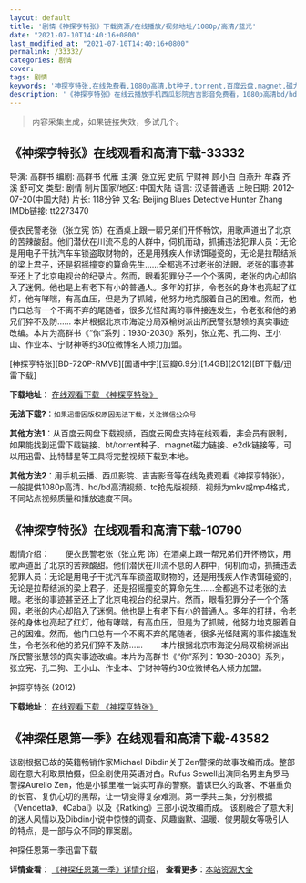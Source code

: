 ```yaml
---
layout: default
title: '剧情《神探亨特张》下载资源/在线播放/视频地址/1080p/高清/蓝光'
date: "2021-07-10T14:40:16+0800"
last_modified_at: "2021-07-10T14:40:16+0800"
permalink: /33332/
categories: 剧情
cover:
tags: 剧情
keywords: '神探亨特张,在线免费看,1080p高清,bt种子,torrent,百度云盘,magnet,磁力链,迅雷下载资源'
description: '《神探亨特张》在线云播放手机西瓜影院吉吉影音免费看，1080p高清bd/hd未删减完整版和tc抢先枪版，mkv/mp4格式，附带bt/torrent种子、magnet/磁力链、百度云盘、网盘资源迅雷下载链接'
---
```


>内容采集生成，如果链接失效，多试几个。


## 《神探亨特张》在线观看和高清下载-33332

导演: 高群书 编剧: 高群书 代雁 主演: 张立宪 史航 宁财神 顾小白 白燕升 牟森 齐溪 舒可文 类型: 剧情 制片国家/地区: 中国大陆 语言: 汉语普通话 上映日期: 2012-07-20(中国大陆) 片长: 118分钟 又名: Beijing Blues Detective Hunter Zhang IMDb链接: tt2273470

便衣民警老张（张立宪 饰）在酒桌上跟一帮兄弟们开怀畅饮，用歌声道出了北京的苦辣酸甜。他们潜伏在川流不息的人群中，伺机而动，抓捕违法犯罪人员：无论是用电子干扰汽车车锁盗取财物的，还是用残疾人作诱饵碰瓷的，无论是拉帮结派的梁上君子，还是招摇撞变的算命先生……全都逃不过老张的法眼。老张的事迹甚至还上了北京电视台的纪录片。然而，眼看犯罪分子一个个落网，老张的内心却陷入了迷惘。他也是上有老下有小的普通人。多年的打拼，令老张的身体也亮起了红灯，他有哮喘，有高血压，但是为了抓贼，他努力地克服着自己的困难。然而，他门口总有一个不离不弃的尾随者，很多光怪陆离的事件接连发生，令老张和他的弟兄们猝不及防…… 本片根据北京市海淀分局双榆树派出所民警张慧领的真实事迹改编。本片为高群书《“你”系列：1930-2030》系列，张立宪、孔二狗、王小山、作业本、宁财神等约30位微博名人倾力加盟。


[神探亨特张][BD-720P-RMVB][国语中字][豆瓣6.9分][1.4GB][2012][BT下载/迅雷下载]

**下载地址**： [在线观看下载 《神探亨特张》](https://www.btdx8.com/torrent/beijing_blues_2012.html) 


**无法下载?**：`如果迅雷因版权原因无法下载，关注微信公众号 `

**其他方法1**：从百度云网盘下载视频，百度云网盘支持在线观看，非会员有限制，如果能找到迅雷下载链接、bt/torrent种子、magnet磁力链接、e2dk链接等，可以用迅雷、比特彗星等工具将完整视频下载到本地。

**其他方法2**：用手机云播、西瓜影院、吉吉影音等在线免费观看《神探亨特张》，一般提供1080p高清、hd/bd高清视频、tc抢先版视频，视频为mkv或mp4格式，不同站点视频质量和播放速度不同。


## 《神探亨特张》在线观看和高清下载-10790

剧情介绍：　　便衣民警老张（张立宪 饰）在酒桌上跟一帮兄弟们开怀畅饮，用歌声道出了北京的苦辣酸甜。他们潜伏在川流不息的人群中，伺机而动，抓捕违法犯罪人员：无论是用电子干扰汽车车锁盗取财物的，还是用残疾人作诱饵碰瓷的，无论是拉帮结派的梁上君子，还是招摇撞变的算命先生……全都逃不过老张的法眼。老张的事迹甚至还上了北京电视台的纪录片。然而，眼看犯罪分子一个个落网，老张的内心却陷入了迷惘。他也是上有老下有小的普通人。多年的打拼，令老张的身体也亮起了红灯，他有哮喘，有高血压，但是为了抓贼，他努力地克服着自己的困难。然而，他门口总有一个不离不弃的尾随者，很多光怪陆离的事件接连发生，令老张和他的弟兄们猝不及防…… 　　本片根据北京市海淀分局双榆树派出所民警张慧领的真实事迹改编。本片为高群书《“你”系列：1930-2030》系列，张立宪、孔二狗、王小山、作业本、宁财神等约30位微博名人倾力加盟。


神探亨特张 (2012)

**下载地址**： [在线观看下载 《神探亨特张》](https://www.btbtdy.me/btdy/dy8148.html) 


## 《神探任恩第一季》在线观看和高清下载-43582

该剧根据已故的英籍畅销作家Michael Dibdin关于Zen警探的故事改编而成。整部剧在意大利取景拍摄，但全剧使用英语对白。Rufus Sewell出演同名男主角罗马警探Aurelio Zen，他是小镇里唯一诚实可靠的警察。蓄谋已久的政客、不堪重负的长官、复仇心切的黑帮，让一切变得复杂难测。第一季共三集，分别根据《Vendetta》、《Cabal》以及《Ratking》三部小说改编而成。 该剧融合了意大利的迷人风情以及Dibdin小说中惊悚的调查、风趣幽默、温暖、俊男靓女等吸引人的特点，是一部与众不同的罪案剧。


神探任恩第一季迅雷下载

**详情查看**： [《神探任恩第一季》详情介绍](/movie/43582/)， **查看更多**：[本站资源大全](/movie/t/all/)

